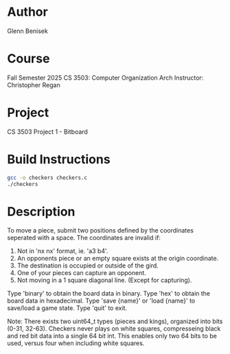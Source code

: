 # Author
Glenn Benisek

# Course
Fall Semester 2025
CS 3503: Computer Organization Arch
Instructor: Christopher Regan

# Project
CS 3503 Project 1 - Bitboard

# Build Instructions
```bash
gcc -o checkers checkers.c
./checkers
```
# Description
To move a piece, submit two positions defined by the coordinates seperated with a space. 
The coordinates are invalid if:
1. Not in 'nx nx' format, ie. 'a3 b4'.
2. An opponents piece or an empty square exists at the origin coordinate.
3. The destination is occupied or outside of the gird.
4. One of your pieces can capture an opponent.
5. Not moving in a 1 square diagonal line. (Except for capturing).

Type 'binary' to obtain the board data in binary.
Type 'hex' to obtain the board data in hexadecimal.
Type 'save {name}' or 'load {name}' to save/load a game state.
Type 'quit' to exit.

Note: There exists two uint64_t types (pieces and kings), organized into bits (0-31, 32-63). 
Checkers never plays on white squares, compresseing black and red bit data into a single 64 bit int.
This enables only two 64 bits to be used, versus four when including white squares.
